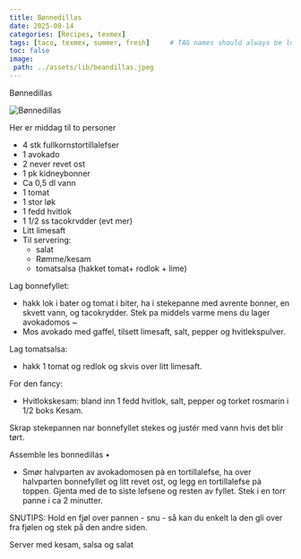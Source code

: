 ```yaml
---
title: Bønnedillas 
date: 2025-08-14
categories: [Recipes, texmex]
tags: [taco, texmex, summer, fresh]     # TAG names should always be lowercase
toc: false
image:
 path: ../assets/lib/beandillas.jpeg
---
```

Bønnedillas

![Bønnedillas](../assets/lib/beandillas.jpeg)

Her er middag til to personer 

  - 4 stk fullkornstortillalefser
  - 1 avokado
   - 2 never revet ost
   - 1 pk kidneybonner
   - Ca 0,5 dl vann
   - 1 tomat
   - 1 stor løk
   - 1 fedd hvitlok
   - 1 1/2 ss tacokrvdder (evt mer)
   - Litt limesaft
   - Til servering: 
       - salat
       - Rømme/kesam
       - tomatsalsa (hakket tomat+ rodlok + lime)

Lag bonnefyllet: 
- hakk lok i bater og tomat i biter, ha i stekepanne med avrente bonner, en skvett vann, og tacokrydder. Stek pa middels varme mens du lager avokadomos ~
- Mos avokado med gaffel, tilsett limesaft, salt, pepper og hvitlekspulver.

Lag tomatsalsa: 
- hakk 1 tomat og redlok og skvis over litt limesaft.

For den fancy: 
- Hvitlokskesam: bland inn 1 fedd hvitlok, salt, pepper og torket rosmarin i 1/2 boks Kesam.

Skrap stekepannen nar bonnefyllet stekes og justér med vann hvis det blir tørt.

Assemble les bonnedillas •
- Smør halvparten av avokadomosen pà en tortillalefse, ha over halvparten bonnefyllet og litt revet ost, og legg en tortillalefse pà toppen. Gjenta med de to siste lefsene og resten av fyllet.
Stek i en torr panne i ca 2 minutter. 

SNUTIPS: Hold en fjøl over pannen - snu - så kan du enkelt la den gli over fra fjølen og stek på den andre siden.


Server med kesam, salsa og salat
